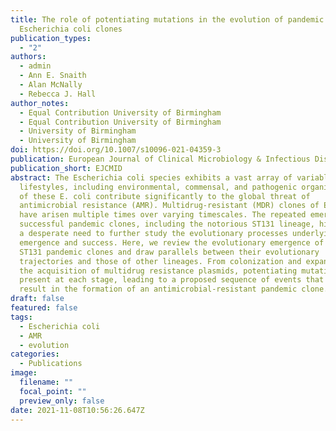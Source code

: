 ```yaml
---
title: The role of potentiating mutations in the evolution of pandemic
  Escherichia coli clones
publication_types:
  - "2"
authors:
  - admin
  - Ann E. Snaith
  - Alan McNally
  - Rebecca J. Hall
author_notes:
  - Equal Contribution University of Birmingham
  - Equal Contribution University of Birmingham
  - University of Birmingham
  - University of Birmingham
doi: https://doi.org/10.1007/s10096-021-04359-3
publication: European Journal of Clinical Microbiology & Infectious Diseases
publication_short: EJCMID
abstract: The Escherichia coli species exhibits a vast array of variable
  lifestyles, including environmental, commensal, and pathogenic organisms. Many
  of these E. coli contribute significantly to the global threat of
  antimicrobial resistance (AMR). Multidrug-resistant (MDR) clones of E. coli
  have arisen multiple times over varying timescales. The repeated emergence of
  successful pandemic clones, including the notorious ST131 lineage, highlights
  a desperate need to further study the evolutionary processes underlying their
  emergence and success. Here, we review the evolutionary emergence of E. coli
  ST131 pandemic clones and draw parallels between their evolutionary
  trajectories and those of other lineages. From colonization and expansion to
  the acquisition of multidrug resistance plasmids, potentiating mutations are
  present at each stage, leading to a proposed sequence of events that may
  result in the formation of an antimicrobial-resistant pandemic clone.
draft: false
featured: false
tags:
  - Escherichia coli
  - AMR
  - evolution
categories:
  - Publications
image:
  filename: ""
  focal_point: ""
  preview_only: false
date: 2021-11-08T10:56:26.647Z
---
```

